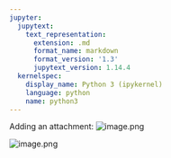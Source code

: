 ```yaml
---
jupyter:
  jupytext:
    text_representation:
      extension: .md
      format_name: markdown
      format_version: '1.3'
      jupytext_version: 1.14.4
  kernelspec:
    display_name: Python 3 (ipykernel)
    language: python
    name: python3
---
```


Adding an attachment:
![image.png](attachment:c280a928-8f3f-4c05-9509-f74ac050f29e.png)


![image.png](attachment:0d85c37d-d372-44ea-afc2-2e03f72926d3.png)

```python

```
